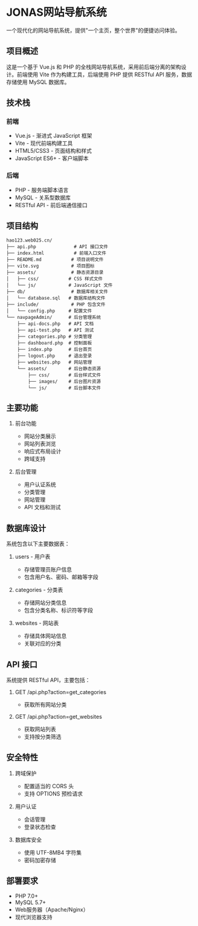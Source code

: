 # JONAS网站导航系统

一个现代化的网站导航系统，提供"一个主页，整个世界"的便捷访问体验。

## 项目概述

这是一个基于 Vue.js 和 PHP 的全栈网站导航系统，采用前后端分离的架构设计。前端使用 Vite 作为构建工具，后端使用 PHP 提供 RESTful API 服务，数据存储使用 MySQL 数据库。

## 技术栈

### 前端
- Vue.js - 渐进式 JavaScript 框架
- Vite - 现代前端构建工具
- HTML5/CSS3 - 页面结构和样式
- JavaScript ES6+ - 客户端脚本

### 后端
- PHP - 服务端脚本语言
- MySQL - 关系型数据库
- RESTful API - 前后端通信接口

## 项目结构

```
hao123.web025.cn/
├── api.php              # API 接口文件
├── index.html           # 前端入口文件
├── README.md           # 项目说明文件
├── vite.svg            # 项目图标
├── assets/             # 静态资源目录
│   ├── css/           # CSS 样式文件
│   └── js/            # JavaScript 文件
├── db/                 # 数据库相关文件
│   └── database.sql   # 数据库结构文件
├── include/            # PHP 包含文件
│   └── config.php     # 配置文件
└── navpageAdmin/      # 后台管理系统
    ├── api-docs.php   # API 文档
    ├── api-test.php   # API 测试
    ├── categories.php # 分类管理
    ├── dashboard.php  # 控制面板
    ├── index.php      # 后台首页
    ├── logout.php     # 退出登录
    ├── websites.php   # 网站管理
    └── assets/        # 后台静态资源
        ├── css/       # 后台样式文件
        ├── images/    # 后台图片资源
        └── js/        # 后台脚本文件
```

## 主要功能

1. 前台功能
   - 网站分类展示
   - 网站列表浏览
   - 响应式布局设计
   - 跨域支持

2. 后台管理
   - 用户认证系统
   - 分类管理
   - 网站管理
   - API 文档和测试

## 数据库设计

系统包含以下主要数据表：

1. users - 用户表
   - 存储管理员账户信息
   - 包含用户名、密码、邮箱等字段

2. categories - 分类表
   - 存储网站分类信息
   - 包含分类名称、标识符等字段

3. websites - 网站表
   - 存储具体网站信息
   - 关联对应的分类

## API 接口

系统提供 RESTful API，主要包括：

1. GET /api.php?action=get_categories
   - 获取所有网站分类

2. GET /api.php?action=get_websites
   - 获取网站列表
   - 支持按分类筛选

## 安全特性

1. 跨域保护
   - 配置适当的 CORS 头
   - 支持 OPTIONS 预检请求

2. 用户认证
   - 会话管理
   - 登录状态检查

3. 数据库安全
   - 使用 UTF-8MB4 字符集
   - 密码加密存储

## 部署要求

- PHP 7.0+
- MySQL 5.7+
- Web服务器（Apache/Nginx）
- 现代浏览器支持
